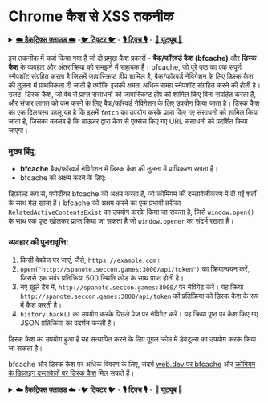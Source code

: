 # Chrome कैश से XSS तकनीक

<details>

<summary><a href="https://cloud.hacktricks.xyz/pentesting-cloud/pentesting-cloud-methodology"><strong>☁️ हैकट्रिक्स क्लाउड ☁️</strong></a> -<a href="https://twitter.com/hacktricks_live"><strong>🐦 ट्विटर 🐦</strong></a> - <a href="https://www.twitch.tv/hacktricks_live/schedule"><strong>🎙️ ट्विच 🎙️</strong></a> - <a href="https://www.youtube.com/@hacktricks_LIVE"><strong>🎥 यूट्यूब 🎥</strong></a></summary>

* क्या आप **साइबर सुरक्षा कंपनी** में काम करते हैं? क्या आप अपनी **कंपनी का हैकट्रिक्स में विज्ञापित करना चाहते हैं**? या क्या आप **PEASS के नवीनतम संस्करण देखना चाहते हैं या हैकट्रिक्स को पीडीएफ में डाउनलोड करना चाहते हैं**? [**सब्सक्रिप्शन प्लान्स**](https://github.com/sponsors/carlospolop) की जांच करें!
* [**द पीएस फैमिली**](https://opensea.io/collection/the-peass-family) की खोज करें, हमारा विशेष [**एनएफटी**](https://opensea.io/collection/the-peass-family) संग्रह देखें
* [**आधिकारिक PEASS और हैकट्रिक्स स्वैग**](https://peass.creator-spring.com) प्राप्त करें
* **शामिल हों** [**💬**](https://emojipedia.org/speech-balloon/) [**डिस्कॉर्ड समूह**](https://discord.gg/hRep4RUj7f) या [**टेलीग्राम समूह**](https://t.me/peass) या **मुझे** **ट्विटर** पर **फॉलो** करें [**🐦**](https://github.com/carlospolop/hacktricks/tree/7af18b62b3bdc423e11444677a6a73d4043511e9/\[https:/emojipedia.org/bird/README.md)[**@carlospolopm**](https://twitter.com/hacktricks_live)**.**
* **हैकिंग ट्रिक्स साझा करें और** [**हैकट्रिक्स रेपो**](https://github.com/carlospolop/hacktricks) **और** [**हैकट्रिक्स-क्लाउड रेपो**](https://github.com/carlospolop/hacktricks-cloud) **में पीआर जमा करके**।

</details>

इस तकनीक में चर्चा किया गया है जो दो प्रमुख कैश प्रकारों - **बैक/फॉरवर्ड कैश (bfcache)** और **डिस्क कैश** के व्यवहार और अंतराक्रिया को समझने में सहायक है। bfcache, जो पूरे पृष्ठ का एक संपूर्ण स्नैपशॉट संग्रहित करता है जिसमें जावास्क्रिप्ट हीप शामिल है, बैक/फॉरवर्ड नेविगेशन के लिए डिस्क कैश की तुलना में प्राथमिकता दी जाती है क्योंकि इसकी क्षमता अधिक समग्र स्नैपशॉट संग्रहित करने की होती है। उलट, डिस्क कैश, जो वेब से प्राप्त संसाधनों को जावास्क्रिप्ट हीप को शामिल किए बिना संग्रहित करता है, और संचार लागत को कम करने के लिए बैक/फॉरवर्ड नेविगेशन के लिए उपयोग किया जाता है। डिस्क कैश का एक दिलचस्प पहलू यह है कि इसमें `fetch` का उपयोग करके प्राप्त किए गए संसाधनों को शामिल किया जाता है, जिसका मतलब है कि ब्राउज़र द्वारा कैश से एक्सेस किए गए URL संसाधनों को प्रदर्शित किया जाएगा।

### मुख्य बिंदु:

- **bfcache** बैक/फॉरवर्ड नेविगेशन में डिस्क कैश की तुलना में प्राधिकरण रखता है।
- bfcache को अक्षम करने के लिए:

डिफ़ॉल्ट रूप से, पप्पेटीयर bfcache को अक्षम करता है, जो क्रोमियम की दस्तावेज़ीकरण में दी गई शर्तों के साथ मेल खाता है। bfcache को अक्षम करने का एक प्रभावी तरीका `RelatedActiveContentsExist` का उपयोग करके किया जा सकता है, जिसे `window.open()` के साथ एक पृष्ठ खोलकर प्राप्त किया जा सकता है जो `window.opener` का संदर्भ रखता है।

### व्यवहार की पुनरावृत्ति:

1. किसी वेबपेज पर जाएं, जैसे, `https://example.com`।
2. `open("http://spanote.seccon.games:3000/api/token")` का क्रियान्वयन करें, जिससे एक सर्वर प्रतिक्रिया 500 स्थिति कोड के साथ प्राप्त होती है।
3. नए खुले टैब में, `http://spanote.seccon.games:3000/` पर नेविगेट करें। यह क्रिया `http://spanote.seccon.games:3000/api/token` की प्रतिक्रिया को डिस्क कैश के रूप में कैश करती है।
4. `history.back()` का उपयोग करके पिछले पेज पर नेविगेट करें। यह क्रिया पृष्ठ पर कैश किए गए JSON प्रतिक्रिया का प्रदर्शन करती है।

डिस्क कैश का उपयोग हुआ है यह सत्यापित करने के लिए गूगल क्रोम में डेवटूल्स का उपयोग करके किया जा सकता है।

bfcache और डिस्क कैश पर अधिक विवरण के लिए, संदर्भ [web.dev पर bfcache](https://web.dev/i18n/en/bfcache/) और [क्रोमियम के डिज़ाइन दस्तावेज़ों पर डिस्क कैश](https://www.chromium.org/developers/design-documents/network-stack/disk-cache/) मिल सकते हैं।

<details>

<summary><a href="https://cloud.hacktricks.xyz/pentesting-cloud/pentesting-cloud-methodology"><strong>☁️ हैकट्रिक्स क्लाउड ☁️</strong></a> -<a href="https://twitter.com/hacktricks_live"><strong>🐦 ट्विटर 🐦</strong></a> - <a href="https://www.twitch.tv/hacktricks_live/schedule"><strong>🎙️ ट्विच 🎙️</strong></a> - <a href="https://www.youtube.com/@hacktricks_LIVE"><strong>🎥 यूट्यूब 🎥</strong></a></summary>

* क्या आप **साइबर सुरक्षा कंपनी** में काम करते हैं? क्या आप अपनी **कंपनी का हैकट्रिक्स में विज्ञापित करना चाहते हैं**? या क्या आप **PEASS के नवीनतम संस्करण देखना चाहते हैं या हैकट्रिक्स को पीडीएफ में डाउनलोड करना चाहते हैं**? [**सब्सक्रिप्शन प्लान्स**](https://github.com/sponsors/carlospolop) की जांच करें!
* [**द पीएस फैमिली**](https://opensea.io/collection/the-peass-family) की खोज करें, हमारा विशेष [**एनएफटी**](https://opensea.io/collection/the-peass-family) संग्रह देखें
* [**आधिकारिक PEASS और हैकट्रिक्स स्वैग**](https://peass.creator-spring.com) प्राप्त करें
* **शामिल हों** [**💬**](https://emojipedia.org/speech-balloon/) [**डिस्कॉर्ड समूह**](https://discord.gg/hRep4RUj7f) या [**टेलीग्राम समूह**](https://t.me/peass) या **मुझे** **ट्विटर** पर **फॉलो** करें [**🐦**](https://github.com/carlospolop/hacktricks/tree/7af18b62b3bdc423e11444677a6a73d4043511e9/\[https:/emojipedia.org/bird/README.md)[**@carlospolopm**](https://twitter.com/hacktricks_live)**.**
* **हैकिंग ट्रिक्स साझा करें और** [**हैकट्रिक्स रेपो**](https://github.com/carlospolop/hacktricks) **और** [**हैकट्रिक्स-क्लाउड रेपो**](https://github.com/carlospolop/hacktricks-cloud) **में पीआर जमा करके**।

</details>
